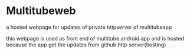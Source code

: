 # Multitubeweb
a hosted webpage for updates of private httpserver of multitubeapp

this webpage is used as front end of multitube.android app and is hosted because the app get the updates from 
github http server(hosting)
